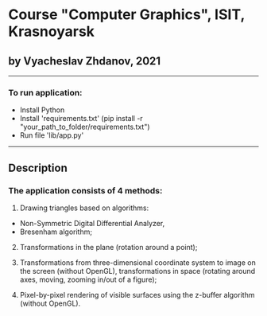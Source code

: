 # Course "Computer Graphics", ISIT, Krasnoyarsk
## by Vyacheslav Zhdanov, 2021

---

### To run application:
- Install Python
- Install 'requirements.txt' (pip install -r "your_path_to_folder/requirements.txt")
- Run file 'lib/app.py'

---

## Description
### The application consists of 4 methods:
1. Drawing triangles based on algorithms:
 - Non-Symmetric Digital Differential Analyzer,
 - Bresenham algorithm;
2. Transformations in the plane (rotation around a point);


3. Transformations from three-dimensional coordinate system to image on the screen (without OpenGL), transformations in space 
(rotating around axes, moving, zooming in/out of a figure);

 
4. Pixel-by-pixel rendering of visible surfaces using the z-buffer algorithm (without OpenGL).
